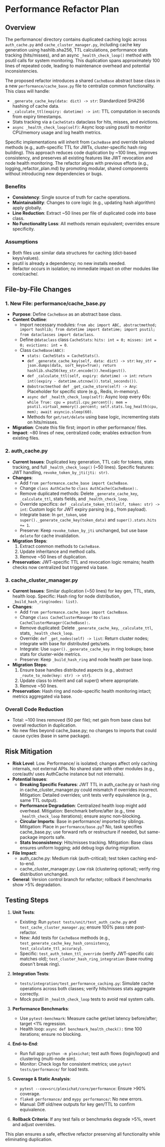 # Performance Refactor Plan

## Overview

The performance/ directory contains duplicated caching logic across `auth_cache.py` and `cache_cluster_manager.py`, including cache key generation using hashlib.sha256, TTL calculations, performance stats tracking (hits/misses), and an async `_health_check_loop()` method with psutil calls for system monitoring. This duplication spans approximately 100 lines of repeated code, leading to maintenance overhead and potential inconsistencies.

The proposed refactor introduces a shared `CacheBase` abstract base class in a new `performance/cache_base.py` file to centralize common functionality. This class will handle:
- `_generate_cache_key(data: dict) -> str`: Standardized SHA256 hashing of cache data.
- `_calculate_ttl(expiry: datetime) -> int`: TTL computation in seconds from expiry timestamps.
- Stats tracking via a `CacheStats` dataclass for hits, misses, and evictions.
- `async _health_check_loop(self)`: Async loop using psutil to monitor CPU/memory usage and log health metrics.

Specific implementations will inherit from `CacheBase` and override tailored methods (e.g., auth-specific TTL for JWTs, cluster-specific hash ring building). This approach reduces code duplication by ~100 lines, improves consistency, and preserves all existing features like JWT revocation and node health monitoring. The refactor aligns with previous efforts (e.g., logging_refactor_plan.md) by promoting modular, shared components without introducing new dependencies or bugs.

### Benefits
- **Consistency**: Single source of truth for cache operations.
- **Maintainability**: Changes to core logic (e.g., updating hash algorithm) apply globally.
- **Line Reduction**: Extract ~50 lines per file of duplicated code into base class.
- **No Functionality Loss**: All methods remain equivalent; overrides ensure specificity.

### Assumptions
- Both files use similar data structures for caching (dict-based keys/values).
- psutil is already a dependency; no new installs needed.
- Refactor occurs in isolation; no immediate impact on other modules like core/cache/.

## File-by-File Changes

### 1. New File: performance/cache_base.py
- **Purpose**: Define `CacheBase` as an abstract base class.
- **Content Outline**:
  - Import necessary modules: `from abc import ABC, abstractmethod; import hashlib; from datetime import datetime; import psutil; from dataclasses import dataclass`.
  - Define `@dataclass` class `CacheStats`: `hits: int = 0; misses: int = 0; evictions: int = 0`.
  - Class `CacheBase(ABC)`:
    - `stats: CacheStats = CacheStats()`.
    - `def _generate_cache_key(self, data: dict) -> str`: `key_str = json.dumps(data, sort_keys=True); return hashlib.sha256(key_str.encode()).hexdigest()`.
    - `def _calculate_ttl(self, expiry: datetime) -> int`: `return int((expiry - datetime.utcnow()).total_seconds())`.
    - `@abstractmethod def _get_cache_store(self) -> Any`: Placeholder for specific store (e.g., Redis, in-memory).
    - `async def _health_check_loop(self)`: Async loop every 60s: `while True: cpu = psutil.cpu_percent(); mem = psutil.virtual_memory().percent; self.stats.log_health(cpu, mem); await asyncio.sleep(60)`.
    - Methods for `get/set/delete` using base logic, incrementing stats on hits/misses.
- **Migration**: Create this file first; import in other performance/ files.
- **Impact**: ~80 lines of new, centralized code; enables extraction from existing files.

### 2. auth_cache.py
- **Current Issues**: Duplicated key generation, TTL calc for tokens, stats tracking, and full `_health_check_loop()` (~50 lines). Specific features: JWT handling, `revoke_token_by_jti(jti: str)`.
- **Changes**:
  - Add `from performance.cache_base import CacheBase`.
  - Change `class AuthCache` to `class AuthCache(CacheBase):`.
  - Remove duplicated methods: Delete `_generate_cache_key`, `_calculate_ttl`, stats fields, and `_health_check_loop`.
  - Override specifics: `def _calculate_token_ttl(self, token: str) -> int`: Custom logic for JWT expiry parsing (e.g., from payload).
  - Integrate base: In `get_token`, use `super()._generate_cache_key(token_data)` and `super().stats.hits += 1`.
  - Preserve: Keep `revoke_token_by_jti` unchanged, but use base `delete` for cache invalidation.
- **Migration Steps**:
  1. Extract common methods to `CacheBase`.
  2. Update inheritance and method calls.
  3. Remove ~50 lines of duplication.
- **Preservation**: JWT-specific TTL and revocation logic remains; health checks now centralized but triggered via base.

### 3. cache_cluster_manager.py
- **Current Issues**: Similar duplication (~50 lines) for key gen, TTL, stats, health loop. Specific: Hash ring for node distribution, `_build_hash_ring(nodes: list)`.
- **Changes**:
  - Add `from performance.cache_base import CacheBase`.
  - Change `class CacheClusterManager` to `class CacheClusterManager(CacheBase):`.
  - Remove duplicated: Delete `_generate_cache_key`, `_calculate_ttl`, stats, `_health_check_loop`.
  - Override: `def _get_nodes(self) -> list`: Return cluster nodes; integrate with base for distributed gets/sets.
  - Integrate: Use `super()._generate_cache_key` in ring lookups; base stats for cluster-wide metrics.
  - Preserve: Keep `_build_hash_ring` and node health per base loop.
- **Migration Steps**:
  1. Ensure base handles distributed aspects (e.g., abstract `_route_to_node(key: str) -> str`).
  2. Update class to inherit and call super() where appropriate.
  3. Remove ~50 lines.
- **Preservation**: Hash ring and node-specific health monitoring intact; metrics aggregated via base.

### Overall Code Reduction
- Total: ~100 lines removed (50 per file); net gain from base class but overall reduction in duplication.
- No new files beyond cache_base.py; no changes to imports that could cause cycles (base in same package).

## Risk Mitigation

- **Risk Level**: Low. Performance/ is isolated; changes affect only caching internals, not external APIs. No shared state with other modules (e.g., core/auth/ uses AuthCache instance but not internals).
- **Potential Issues**:
  - **Breaking Specific Features**: JWT TTL in auth_cache.py or hash ring in cache_cluster_manager.py could mismatch if overrides incorrect. Mitigation: Detailed overrides; unit tests verify equivalence (e.g., same TTL output).
  - **Performance Degradation**: Centralized health loop might add overhead. Mitigation: Benchmark before/after (e.g., time `_health_check_loop` iterations); ensure async non-blocking.
  - **Circular Imports**: Base in performance/ imported by siblings. Mitigation: Place in `performance/base.py`? No, task specifies cache_base.py; use forward refs or restructure if needed, but same-package imports safe.
  - **Stats Inconsistency**: Hits/misses tracking. Mitigation: Base class ensures uniform logging; add debug logs during migration.
- **File Impact**:
  - auth_cache.py: Medium risk (auth-critical); test token caching end-to-end.
  - cache_cluster_manager.py: Low risk (clustering optional); verify ring distribution unchanged.
- **General**: Version control branch for refactor; rollback if benchmarks show >5% degradation.

## Testing Steps

1. **Unit Tests**:
   - Existing: Run `pytest tests/unit/test_auth_cache.py` and `test_cache_cluster_manager.py`; ensure 100% pass rate post-refactor.
   - New: Add tests for `CacheBase` methods (e.g., `test_generate_cache_key_hash_consistency`, `test_calculate_ttl_accuracy`).
   - Specific: `test_auth_token_ttl_override` (verify JWT-specific calc matches old); `test_cluster_hash_ring_integration` (base routing doesn't break ring).

2. **Integration Tests**:
   - `tests/integration/test_performance_caching.py`: Simulate cache operations across both classes; verify hits/misses stats aggregate correctly.
   - Mock psutil in `_health_check_loop` tests to avoid real system calls.

3. **Performance Benchmarks**:
   - Use `pytest-benchmark`: Measure cache get/set latency before/after; target <1% regression.
   - Health loop: `async def benchmark_health_check():` time 100 iterations; ensure no blocking.

4. **End-to-End**:
   - Run full app: `python -m plexichat`; test auth flows (login/logout) and clustering (multi-node sim).
   - Monitor: Check logs for consistent metrics; use `pytest tests/performance/` for load tests.

5. **Coverage & Static Analysis**:
   - `pytest --cov=src/plexichat/core/performance`: Ensure >90% coverage.
   - `flake8 performance/` and `mypy performance/`: No new errors.
   - Manual: Diff old/new outputs for key gen/TTL to confirm equivalence.

6. **Rollback Criteria**: If any test fails or benchmarks degrade >5%, revert and adjust overrides.

This plan ensures a safe, effective refactor preserving all functionality while eliminating duplication.
